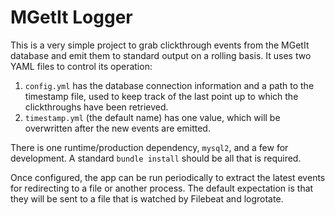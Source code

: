 # MGetIt Logger

This is a very simple project to grab clickthrough events from the MGetIt
database and emit them to standard output on a rolling basis. It uses two
YAML files to control its operation:

 1. `config.yml` has the database connection information and a path to the
    timestamp file, used to keep track of the last point up to which the
    clickthroughs have been retrieved.
 1. `timestamp.yml` (the default name) has one value, which will be
    overwritten after the new events are emitted.

There is one runtime/production dependency, `mysql2`, and a few for
development. A standard `bundle install` should be all that is required.

Once configured, the app can be run periodically to extract the latest events
for redirecting to a file or another process. The default expectation is that
they will be sent to a file that is watched by Filebeat and logrotate.
